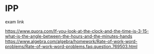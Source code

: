# IPP
exam link

https://www.quora.com/If-you-look-at-the-clock-and-the-time-is-3-15-what-is-the-angle-between-the-hours-and-the-minutes-hands
https://www.algebra.com/algebra/homework/Rate-of-work-word-problems/Rate-of-work-word-problems.faq.question.769503.html
